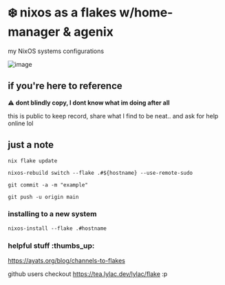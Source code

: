 # :snowflake: nixos as a flakes w/home-manager & agenix
my NixOS systems configurations

![image](https://user-images.githubusercontent.com/102007132/220453204-9848276c-bf31-4081-8b62-ea11c950765a.png)

## if you're here to reference
:warning: **dont blindly copy, I dont know what im doing after all**

this is public to keep record, share what I find to be neat.. and ask for help online lol


## just a note
`nix flake update`

`nixos-rebuild switch --flake .#${hostname} --use-remote-sudo`

`git commit -a -m "example"`

`git push -u origin main`

### installing to a new system 
`nixos-install --flake .#hostname`

### helpful stuff :thumbs_up:
https://ayats.org/blog/channels-to-flakes



github users checkout https://tea.lylac.dev/lylac/flake :p